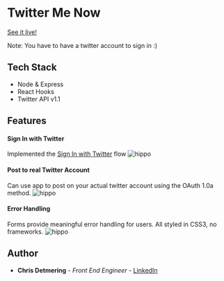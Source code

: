 # Twitter Me Now

[See it live!](https://twitter-me-now.herokuapp.com/)

Note: You have to have a twitter account to sign in :)

## Tech Stack

* Node & Express
* React Hooks
* Twitter API v1.1




  
## Features

#### Sign In with Twitter

Implemented the [Sign In with Twitter](https://developer.twitter.com/en/docs/authentication/guides/log-in-with-twitter) flow 
![hippo](https://media.giphy.com/media/WzkEeAJTQcCeQ1p44z/giphy.gif)

#### Post to real Twitter Account
Can use app to post on your actual twitter account using the OAuth 1.0a method.
![hippo](https://media.giphy.com/media/rMXNpwbiXyAPkVEh5C/giphy.gif)


#### Error Handling
Forms provide meaningful error handling for users. 
All styled in CSS3, no frameworks.
![hippo](https://media.giphy.com/media/Bx36lmJ2heUo6l1XEL/giphy.gif)



## Author

* **Chris Detmering** - *Front End Engineer* -  [LinkedIn](https://www.linkedin.com/in/chris-detmering-1b8b9851/)
